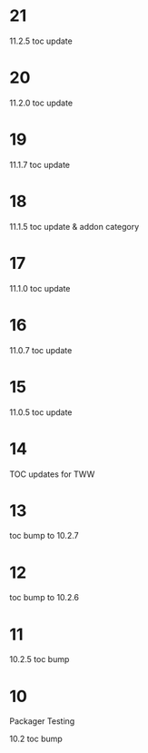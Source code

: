 # 21

11.2.5 toc update

# 20

11.2.0 toc update

# 19

11.1.7 toc update

# 18

11.1.5 toc update & addon category

# 17

11.1.0 toc update

# 16

11.0.7 toc update

# 15

11.0.5 toc update

# 14

TOC updates for TWW

# 13

toc bump to 10.2.7

# 12

toc bump to 10.2.6

# 11

10.2.5 toc bump

# 10

Packager Testing

10.2 toc bump